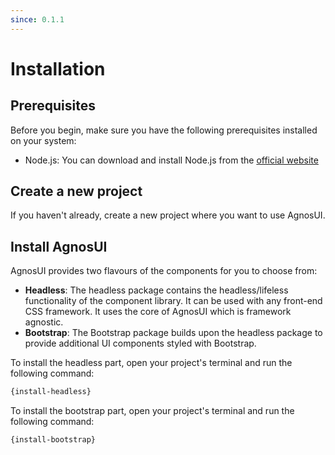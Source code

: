 ```yaml
---
since: 0.1.1
---
```


# Installation

## Prerequisites

Before you begin, make sure you have the following prerequisites installed on your system:

<ul>
  <li>Node.js: You can download and install Node.js from the <a href="https://nodejs.org/" target="_blank">official website</a></li>
</ul>

## Create a new project

If you haven't already, create a new project where you want to use AgnosUI.

## Install AgnosUI

AgnosUI provides two flavours of the components for you to choose from:

- **Headless**: The headless package contains the headless/lifeless functionality of the component library. It can be used with any front-end CSS framework. It uses the core of AgnosUI which is framework agnostic.
- **Bootstrap**: The Bootstrap package builds upon the headless package to provide additional UI components styled with Bootstrap.

To install the headless part, open your project's terminal and run the following command:

```bash
{install-headless}
```

To install the bootstrap part, open your project's terminal and run the following command:

```bash
{install-bootstrap}
```
